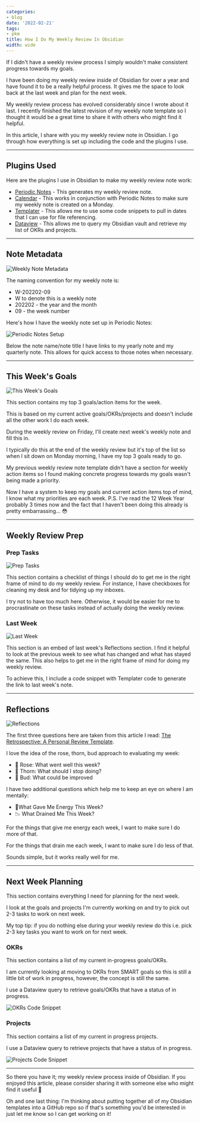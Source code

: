 ```yaml
---
categories:
- blog
date: '2022-02-21'
tags:
- pkm
title: How I Do My Weekly Review In Obsidian
width: wide
---
```


If I didn't have a weekly review process I simply wouldn't make consistent progress towards my goals.

I have been doing my weekly review inside of Obsidian for over a year and have found it to be a really helpful process. It gives me the space to look back at the last week and plan for the next week. 

My weekly review process has evolved considerably since I wrote about it last. I recently finished the latest revision of my weekly note template so I thought it would be a great time to share it with others who might find it helpful.

In this article, I share with you my weekly review note in Obsidian. I go through how everything is set up including the code and the plugins I use.

---

## Plugins Used

Here are the plugins I use in Obsidian to make my weekly review note work:

- [Periodic Notes](https://github.com/liamcain/obsidian-periodic-notes) - This generates my weekly review note.
- [Calendar](https://github.com/liamcain/obsidian-calendar-plugin) - This works in conjunction with Periodic Notes to make sure my weekly note is created on a Monday.
- [Templater](https://github.com/SilentVoid13/Templater) - This allows me to use some code snippets to pull in dates that I can use for file referencing.
- [Dataview](https://github.com/blacksmithgu/obsidian-dataview) - This allows me to query my Obsidian vault and retrieve my list of OKRs and projects.

---

## Note Metadata

![Weekly Note Metadata](/assets/images/2022/MXB22007/weekly-note-metadata.png)


The naming convention for my weekly note is: 

- W-202202-09
- W to denote this is a weekly note
- 202202 - the year and the month
- 09 - the week number 

Here's how I have the weekly note set up in Periodic Notes: 

![Periodic Notes Setup](/assets/images/2022/MXB22007/periodic-plugin-setup.png)

Below the note name/note title I have links to my yearly note and my quarterly note. This allows for quick access to those notes when necessary.

---

## This Week's Goals

![This Week's Goals](/assets/images/2022/MXB22007/this-weeks-goals.png)

This section contains my top 3 goals/action items for the week. 

This is based on my current active goals/OKRs/projects and doesn't include all the other work I do each week.

During the weekly review on Friday, I'll create next week's weekly note and fill this in. 

I typically do this at the end of the weekly review but it's top of the list so when I sit down on Monday morning, I have my top 3 goals ready to go.

My previous weekly review note template didn't have a section for weekly action items so I found making concrete progress towards my goals wasn't being made a priority. 

Now I have a system to keep my goals and current action items top of mind, I know what my priorities are each week. P.S. I've read the 12 Week Year probably 3 times now and the fact that I haven't been doing this already is pretty embarrassing... 😳

---

## Weekly Review Prep

### Prep Tasks

![Prep Tasks](/assets/images/2022/MXB22007/prep-tasks.png)

This section contains a checklist of things I should do to get me in the right frame of mind to do my weekly review. For instance, I have checkboxes for cleaning my desk and for tidying up my inboxes.

I try not to have too much here. Otherwise, it would be easier for me to procrastinate on these tasks instead of actually doing the weekly review.

### Last Week

![Last Week](/assets/images/2022/MXB22007/last-week.png)

This section is an embed of last week's Reflections section. I find it helpful to look at the previous week to see what has changed and what has stayed the same. This also helps to get me in the right frame of mind for doing my weekly review.

To achieve this, I include a code snippet with Templater code to generate the link to last week's note. 

---

## Reflections

![Reflections](/assets/images/2022/MXB22007/weekly-reflections.png)

The first three questions here are taken from this article I read: [The Retrospective: A Personal Review Template](https://alphaprep.medium.com/the-retrospective-a-personal-review-template-c7e9fd9c55e1). 

I love the idea of the rose, thorn, bud approach to evaluating my week:

- 🌹 Rose: What went well this week?
- 🌵 Thorn: What should I stop doing?
- 🌱 Bud: What could be improved

I have two additional questions which help me to keep an eye on where I am mentally:

- 🔋What Gave Me Energy This Week?
- 📉 What Drained Me This Week?

For the things that give me energy each week, I want to make sure I do more of that. 

For the things that drain me each week, I want to make sure I do less of that.

Sounds simple, but it works really well for me.

---

## Next Week Planning

This section contains everything I need for planning for the next week. 

I look at the goals and projects I'm currently working on and try to pick out 2-3 tasks to work on next week. 

My top tip: if you do nothing else during your weekly review do this i.e. pick 2-3 key tasks you want to work on for next week. 

### OKRs

This section contains a list of my current in-progress goals/OKRs. 

I am currently looking at moving to OKRs from SMART goals so this is still a little bit of work in progress, however, the concept is still the same.

I use a Dataview query to retrieve goals/OKRs that have a status of in progress.

![OKRs Code Snippet](/assets/images/2022/MXB22007/okr-code-snippet.png)

### Projects

This section contains a list of my current in progress projects.

I use a Dataview query to retrieve projects that have a status of in progress.

![Projects Code Snippet](/assets/images/2022/MXB22007/projects-code-snippet.png)

---

So there you have it; my weekly review process inside of Obsidian. If you enjoyed this article, please consider sharing it with someone else who might find it useful 🤗

Oh and one last thing: I'm thinking about putting together all of my Obsidian templates into a GitHub repo so if that's something you'd be interested in just let me know so I can get working on it!